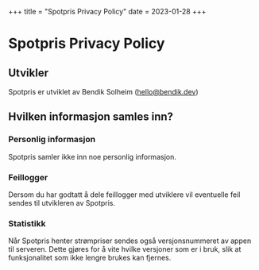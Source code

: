 +++
title = "Spotpris Privacy Policy"
date = 2023-01-28
+++

# Spotpris Privacy Policy

## Utvikler

Spotpris er utviklet av Bendik Solheim (hello@bendik.dev)

## Hvilken informasjon samles inn?

### Personlig informasjon

Spotpris samler ikke inn noe personlig informasjon.

### Feillogger

Dersom du har godtatt å dele feillogger med utviklere vil eventuelle feil sendes til utvikleren av Spotpris.

### Statistikk

Når Spotpris henter strømpriser sendes også versjonsnummeret av appen til serveren. Dette gjøres for å vite hvilke versjoner som er i bruk, slik at funksjonalitet som ikke lengre brukes kan fjernes.
